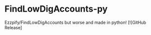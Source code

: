# FindLowDigAccounts-py
Ezzpify/FindLowDigAccounts but worse and made in python!
[![GitHub Release]


